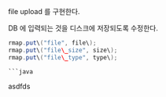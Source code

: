 file upload 를 구현한다.

DB 에 입력되는 것을 디스크에 저장되도록 수정한다.

```java
rmap.put\("file", file\);
rmap.put\("file\_size", size\);
rmap.put\("file\_type", type\);
```





    ```java

asdfds

```

```

